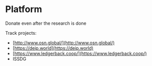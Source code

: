 # Platform

Donate even after the research is done

Track projects:

* [http://www.osn.global/](http://www.osn.global/)
* [https://deip.world](https://deip.world)
* [https://www.ledgerback.coop/](https://www.ledgerback.coop/)
* ISSDG

